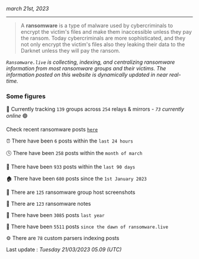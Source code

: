 _march 21st, 2023_

---

> A **ransomware** is a type of malware used by cybercriminals to encrypt the victim's files and make them inaccessible unless they pay the ransom. Today cybercriminals are more sophisticated, and they not only encrypt the victim's files also they leaking their data to the Darknet unless they will pay the ransom.


_`Ransomware.live` is collecting, indexing, and centralizing ransomware information from most ransomware groups and their victims. The information posted on this website is dynamically updated in near real-time._

### Some figures 

🔎 Currently tracking `139` groups across `254` relays & mirrors - _`73` currently online_ 🟢

Check recent ransomware posts [`here`](recentposts.md)


⏰ There have been `6` posts within the `last 24 hours`

🕓 There have been `258` posts within the `month of march`

📅 There have been `933` posts within the `last 90 days`

🏚 There have been `680` posts since the `1st January 2023`

📸 There are `125` ransomware group host screenshots

📝 There are `123` ransomware notes

🚀 There have been `3085` posts `last year`

🐣 There have been `5511` posts `since the dawn of ransomware.live`

⚙️ There are `78` custom parsers indexing posts



Last update : _Tuesday 21/03/2023 05.09 (UTC)_

